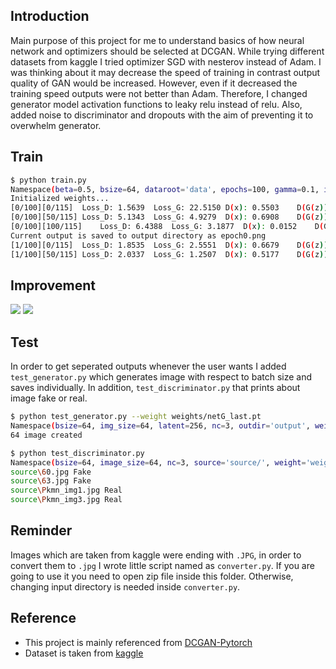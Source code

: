 ## Introduction
Main purpose of this project for me to understand basics of how neural network and optimizers should be selected at DCGAN. While trying different datasets from kaggle
I tried optimizer SGD with nesterov instead of Adam. I was thinking about it may decrease the speed of training in contrast output quality of GAN would be increased. However, even if it decreased the training speed outputs were not better than Adam. Therefore, I changed generator model activation functions to leaky relu instead of relu. Also, added noise to discriminator and dropouts with the aim of preventing it to overwhelm generator.


## Train
```bash
$ python train.py
Namespace(beta=0.5, bsize=64, dataroot='data', epochs=100, gamma=0.1, image_size=64, latent=256, lr=0.01, nc=3, resume=False, savefreq=10, weightD='weights/netD_best.pt', weightG='weights/netG_best.pt')
Initialized weights...
[0/100][0/115]	Loss_D: 1.5639	Loss_G: 22.5150	D(x): 0.5503	D(G(z)): 0.4998 / 0.0000
[0/100][50/115]	Loss_D: 5.1343	Loss_G: 4.9279	D(x): 0.6908	D(G(z)): 0.5346 / 0.3185
[0/100][100/115]	Loss_D: 6.4388	Loss_G: 3.1877	D(x): 0.0152	D(G(z)): 0.0048 / 0.0806
Current output is saved to output directory as epoch0.png
[1/100][0/115]	Loss_D: 1.8535	Loss_G: 2.5551	D(x): 0.6679	D(G(z)): 0.3463 / 0.2009
[1/100][50/115]	Loss_D: 2.0337	Loss_G: 1.2507	D(x): 0.5177	D(G(z)): 0.5047 / 0.3824
```
 
## Improvement
<img src=https://user-images.githubusercontent.com/45767042/114794280-c9207400-9d94-11eb-9eca-b031da7b902b.gif>
<img src=https://user-images.githubusercontent.com/45767042/114804803-92edef00-9daa-11eb-83e2-ec51cb97c97e.png>
  
## Test
In order to get seperated outputs whenever the user wants I added `test_generator.py` which generates image with respect to batch size and saves individually. In addition,   `test_discriminator.py` that prints about image fake or real.

   ```bash
   $ python test_generator.py --weight weights/netG_last.pt
   Namespace(bsize=64, img_size=64, latent=256, nc=3, outdir='output', weight='weights/netG_last.pt')
   64 image created
   ```
   ```bash
   $ python test_discriminator.py
   Namespace(bsize=64, image_size=64, nc=3, source='source/', weight='weights/netD_last.pt')
   source\60.jpg Fake
   source\63.jpg Fake
   source\Pkmn_img1.jpg Real
   source\Pkmn_img3.jpg Real
   ```
   

## Reminder 
Images which are taken from kaggle  were ending with `.JPG`, in order to convert them to `.jpg` I wrote little script named as `converter.py`.
If you are going to use it you need to open zip file inside this folder. Otherwise, changing input directory is needed inside `converter.py`.

## Reference
- This project is mainly referenced from [DCGAN-Pytorch](https://pytorch.org/tutorials/beginner/dcgan_faces_tutorial.html)
- Dataset is taken from [kaggle](https://pytorch.org/tutorials/beginner/dcgan_faces_tutorial.html)
